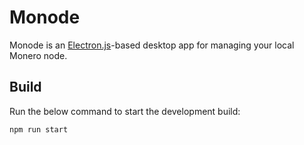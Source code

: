 # Monode

Monode is an [Electron.js](https://electronjs.org)-based desktop app for managing your local Monero node.

## Build

Run the below command to start the development build:
```
npm run start
```